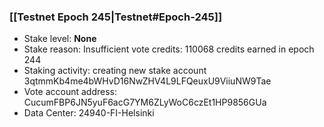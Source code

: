 ### [[Testnet Epoch 245|Testnet#Epoch-245]]
* Stake level: **None**
* Stake reason: Insufficient vote credits: 110068 credits earned in epoch 244
* Staking activity: creating new stake account 3qtmmKb4me4bWHvD16NwZHV4L9LFQeuxU9ViiuNW9Tae
* Vote account address: CucumFBP6JN5yuF6acG7YM6ZLyWoC6czEt1HP9856GUa
* Data Center: 24940-FI-Helsinki